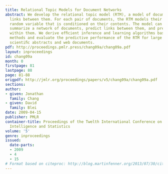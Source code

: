 ```yaml
---
title: Relational Topic Models for Document Networks
abstract: We develop the relational topic model (RTM), a model of documents and the
  links between them. For each pair of documents, the RTM models their link as a binary
  random variable that is conditioned on their contents. The model can be used to
  summarize a network of documents, predict links between them, and predict words
  within them. We derive efﬁcient inference and learning algorithms based on variational
  methods and evaluate the predictive performance of the RTM for large networks of
  scientiﬁc abstracts and web documents.
pdf: http://proceedings.pmlr.press/chang09a/chang09a.pdf
layout: inproceedings
id: chang09a
month: 0
firstpage: 81
lastpage: 88
page: 81-88
origpdf: http://jmlr.org/proceedings/papers/v5/chang09a/chang09a.pdf
sections: 
author:
- given: Jonathan
  family: Chang
- given: David
  family: Blei
date: 2009-04-15
publisher: PMLR
container-title: Proceedings of the Twelth International Conference on Artificial
  Intelligence and Statistics
volume: '5'
genre: inproceedings
issued:
  date-parts:
  - 2009
  - 4
  - 15
# Format based on citeproc: http://blog.martinfenner.org/2013/07/30/citeproc-yaml-for-bibliographies/
---
```

